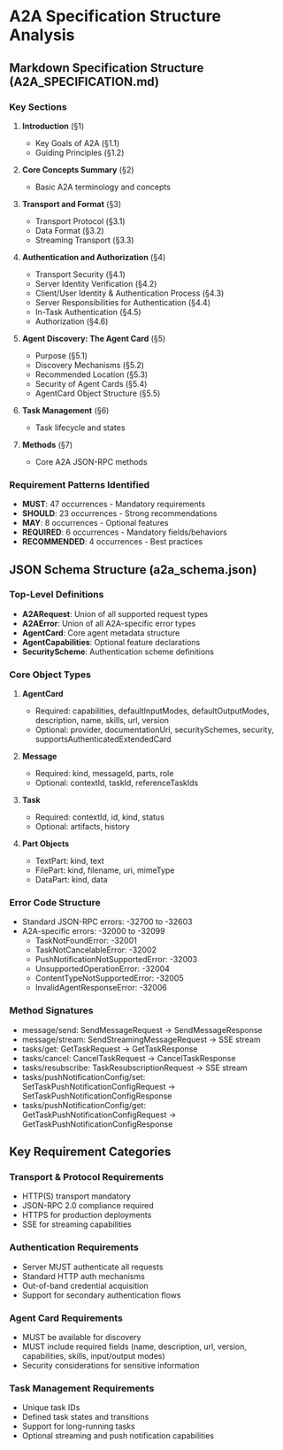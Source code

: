 # A2A Specification Structure Analysis

## Markdown Specification Structure (A2A_SPECIFICATION.md)

### Key Sections
1. **Introduction** (§1)
   - Key Goals of A2A (§1.1)
   - Guiding Principles (§1.2)

2. **Core Concepts Summary** (§2)
   - Basic A2A terminology and concepts

3. **Transport and Format** (§3)
   - Transport Protocol (§3.1)
   - Data Format (§3.2) 
   - Streaming Transport (§3.3)

4. **Authentication and Authorization** (§4)
   - Transport Security (§4.1)
   - Server Identity Verification (§4.2)
   - Client/User Identity & Authentication Process (§4.3)
   - Server Responsibilities for Authentication (§4.4)
   - In-Task Authentication (§4.5)
   - Authorization (§4.6)

5. **Agent Discovery: The Agent Card** (§5)
   - Purpose (§5.1)
   - Discovery Mechanisms (§5.2)
   - Recommended Location (§5.3)
   - Security of Agent Cards (§5.4)
   - AgentCard Object Structure (§5.5)

6. **Task Management** (§6)
   - Task lifecycle and states

7. **Methods** (§7)
   - Core A2A JSON-RPC methods

### Requirement Patterns Identified
- **MUST**: 47 occurrences - Mandatory requirements
- **SHOULD**: 23 occurrences - Strong recommendations  
- **MAY**: 8 occurrences - Optional features
- **REQUIRED**: 6 occurrences - Mandatory fields/behaviors
- **RECOMMENDED**: 4 occurrences - Best practices

## JSON Schema Structure (a2a_schema.json)

### Top-Level Definitions
- **A2ARequest**: Union of all supported request types
- **A2AError**: Union of all A2A-specific error types
- **AgentCard**: Core agent metadata structure
- **AgentCapabilities**: Optional feature declarations
- **SecurityScheme**: Authentication scheme definitions

### Core Object Types
1. **AgentCard**
   - Required: capabilities, defaultInputModes, defaultOutputModes, description, name, skills, url, version
   - Optional: provider, documentationUrl, securitySchemes, security, supportsAuthenticatedExtendedCard

2. **Message**
   - Required: kind, messageId, parts, role
   - Optional: contextId, taskId, referenceTaskIds

3. **Task** 
   - Required: contextId, id, kind, status
   - Optional: artifacts, history

4. **Part Objects**
   - TextPart: kind, text
   - FilePart: kind, filename, uri, mimeType
   - DataPart: kind, data

### Error Code Structure
- Standard JSON-RPC errors: -32700 to -32603
- A2A-specific errors: -32000 to -32099
  - TaskNotFoundError: -32001
  - TaskNotCancelableError: -32002
  - PushNotificationNotSupportedError: -32003
  - UnsupportedOperationError: -32004
  - ContentTypeNotSupportedError: -32005
  - InvalidAgentResponseError: -32006

### Method Signatures
- message/send: SendMessageRequest → SendMessageResponse
- message/stream: SendStreamingMessageRequest → SSE stream
- tasks/get: GetTaskRequest → GetTaskResponse
- tasks/cancel: CancelTaskRequest → CancelTaskResponse
- tasks/resubscribe: TaskResubscriptionRequest → SSE stream
- tasks/pushNotificationConfig/set: SetTaskPushNotificationConfigRequest → SetTaskPushNotificationConfigResponse
- tasks/pushNotificationConfig/get: GetTaskPushNotificationConfigRequest → GetTaskPushNotificationConfigResponse

## Key Requirement Categories

### Transport & Protocol Requirements
- HTTP(S) transport mandatory
- JSON-RPC 2.0 compliance required
- HTTPS for production deployments
- SSE for streaming capabilities

### Authentication Requirements  
- Server MUST authenticate all requests
- Standard HTTP auth mechanisms
- Out-of-band credential acquisition
- Support for secondary authentication flows

### Agent Card Requirements
- MUST be available for discovery
- MUST include required fields (name, description, url, version, capabilities, skills, input/output modes)
- Security considerations for sensitive information

### Task Management Requirements
- Unique task IDs
- Defined task states and transitions
- Support for long-running tasks
- Optional streaming and push notification capabilities 